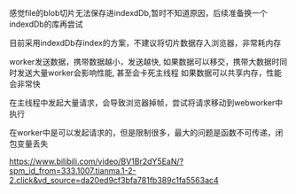 感觉file的blob切片无法保存进indexdDb,暂时不知道原因，后续准备换一个indexdDb的库再尝试

目前采用indexdDb存index的方案，不建议将切片数据存入浏览器，非常耗内存


worker发送数据，携带数据越小，发送越快, 如果数据可以移交，携带大数据时同时发送大量worker会影响性能, 甚至会卡死主线程
如果数据可以共享内存，性能会非常快

在主线程中发起大量请求，会导致浏览器掉帧，尝试将请求移动到webworker中执行

在worker中是可以发起请求的，但是限制很多，最大的问题是函数不可传递，闭包变量丢失
<!-- https://juejin.cn/post/7368288987641774120#heading-2 -->

https://www.bilibili.com/video/BV1Br2dY5EaN/?spm_id_from=333.1007.tianma.1-2-2.click&vd_source=da20ed9cf3bfa781fb389c1fa5563ac4

